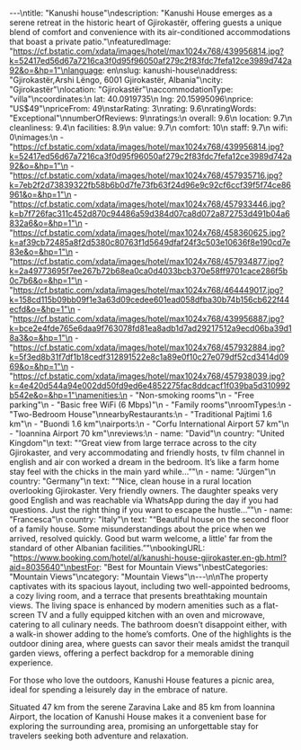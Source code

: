---\ntitle: "Kanushi house"\ndescription: "Kanushi House emerges as a serene retreat in the historic heart of Gjirokastër, offering guests a unique blend of comfort and convenience with its air-conditioned accommodations that boast a private patio."\nfeaturedImage: "https://cf.bstatic.com/xdata/images/hotel/max1024x768/439956814.jpg?k=52417ed56d67a7216ca3f0d95f96050af279c2f83fdc7fefa12ce3989d742a92&o=&hp=1"\nlanguage: en\nslug: kanushi-house\naddress: "Gjirokastër,Arshi Lëngo, 6001 Gjirokastër, Albania"\ncity: "Gjirokastër"\nlocation: "Gjirokastër"\naccommodationType: "villa"\ncoordinates:\n  lat: 40.0919735\n  lng: 20.15995096\nprice: "US$49"\npriceFrom: 49\nstarRating: 3\nrating: 9.6\nratingWords: "Exceptional"\nnumberOfReviews: 9\nratings:\n  overall: 9.6\n  location: 9.7\n  cleanliness: 9.4\n  facilities: 8.9\n  value: 9.7\n  comfort: 10\n  staff: 9.7\n  wifi: 0\nimages:\n  - "https://cf.bstatic.com/xdata/images/hotel/max1024x768/439956814.jpg?k=52417ed56d67a7216ca3f0d95f96050af279c2f83fdc7fefa12ce3989d742a92&o=&hp=1"\n  - "https://cf.bstatic.com/xdata/images/hotel/max1024x768/457935716.jpg?k=7eb2f2d73839322fb58b6b0d7fe73fb63f24d96e9c92cf6ccf39f5f74ce86961&o=&hp=1"\n  - "https://cf.bstatic.com/xdata/images/hotel/max1024x768/457933446.jpg?k=b7f726fac311c452d870c94486a59d384d07ca8d072a872753d491b04a6832a6&o=&hp=1"\n  - "https://cf.bstatic.com/xdata/images/hotel/max1024x768/458360625.jpg?k=af39cb72485a8f2d5380c80763f1d5649dfaf24f3c503e10636f8e190cd7e83e&o=&hp=1"\n  - "https://cf.bstatic.com/xdata/images/hotel/max1024x768/457934877.jpg?k=2a49773695f7ee267b72b68ea0ca0d4033bcb370e58ff9701cace286f5b0c7b6&o=&hp=1"\n  - "https://cf.bstatic.com/xdata/images/hotel/max1024x768/464449017.jpg?k=158cd115b09bb09f1e3a63d09cedee601ead058dfba30b74b156cb622f44ecfd&o=&hp=1"\n  - "https://cf.bstatic.com/xdata/images/hotel/max1024x768/439956887.jpg?k=bce2e4fde765e6daa9f763078fd81ea8adb1d7ad29217512a9ecd06ba39d18a3&o=&hp=1"\n  - "https://cf.bstatic.com/xdata/images/hotel/max1024x768/457932884.jpg?k=5f3ed8b31f7df1b18cedf312891522e8c1a89e0f10c27e079df52cd3414d0969&o=&hp=1"\n  - "https://cf.bstatic.com/xdata/images/hotel/max1024x768/457938039.jpg?k=4e420d544a94e002dd50fd9ed6e4852275fac8ddcacf1f039ba5d310992b542e&o=&hp=1"\namenities:\n  - "Non-smoking rooms"\n  - "Free parking"\n  - "Basic free WiFi (6 Mbps)"\n  - "Family rooms"\nroomTypes:\n  - "Two-Bedroom House"\nnearbyRestaurants:\n  - "Traditional Pajtimi 1.6 km"\n  - "Buondi 1.6 km"\nairports:\n  - "Corfu International Airport 57 km"\n  - "Ioannina Airport 70 km"\nreviews:\n  - name: "David"\n    country: "United Kingdom"\n    text: "“Great view from large terrace across to the city Gjirokaster, and very accommodating and friendly hosts, tv film channel in english and air con worked a dream in the bedroom. It’s like a farm home stay feel with the chicks in the main yard while...”"\n  - name: "Jürgen"\n    country: "Germany"\n    text: "“Nice, clean house in a rural location overlooking Gjirokaster. Very friendly owners. The daughter speaks very good English and was reachable via WhatsApp during the day if you had questions. Just the right thing if you want to escape the hustle...”"\n  - name: "Francesca"\n    country: "Italy"\n    text: "“Beautiful house on the second floor of a family house. Some misunderstandings about the price when we arrived, resolved quickly. Good but warm welcome, a little' far from the standard of other Albanian facilities.”"\nbookingURL: "https://www.booking.com/hotel/al/kanushi-house-gjirokaster.en-gb.html?aid=8035640"\nbestFor: "Best for Mountain Views"\nbestCategories: "Mountain Views"\ncategory: "Mountain Views"\n---\n\nThe property captivates with its spacious layout, including two well-appointed bedrooms, a cozy living room, and a terrace that presents breathtaking mountain views. The living space is enhanced by modern amenities such as a flat-screen TV and a fully equipped kitchen with an oven and microwave, catering to all culinary needs. The bathroom doesn’t disappoint either, with a walk-in shower adding to the home’s comforts. One of the highlights is the outdoor dining area, where guests can savor their meals amidst the tranquil garden views, offering a perfect backdrop for a memorable dining experience.

For those who love the outdoors, Kanushi House features a picnic area, ideal for spending a leisurely day in the embrace of nature. 

Situated 47 km from the serene Zaravina Lake and 85 km from Ioannina Airport, the location of Kanushi House makes it a convenient base for exploring the surrounding area, promising an unforgettable stay for travelers seeking both adventure and relaxation.